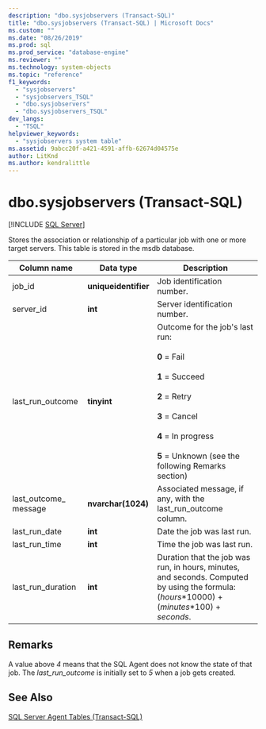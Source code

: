 ```yaml
---
description: "dbo.sysjobservers (Transact-SQL)"
title: "dbo.sysjobservers (Transact-SQL) | Microsoft Docs"
ms.custom: ""
ms.date: "08/26/2019"
ms.prod: sql
ms.prod_service: "database-engine"
ms.reviewer: ""
ms.technology: system-objects
ms.topic: "reference"
f1_keywords: 
  - "sysjobservers"
  - "sysjobservers_TSQL"
  - "dbo.sysjobservers"
  - "dbo.sysjobservers_TSQL"
dev_langs: 
  - "TSQL"
helpviewer_keywords: 
  - "sysjobservers system table"
ms.assetid: 9abcc20f-a421-4591-affb-62674d04575e
author: LitKnd
ms.author: kendralittle
---
```

# dbo.sysjobservers (Transact-SQL)
[!INCLUDE [SQL Server](../../includes/applies-to-version/sqlserver.md)]

Stores the association or relationship of a particular job with one or more target servers. This table is stored in the msdb database.
  
|Column name|Data type|Description|  
|-----------------|---------------|-----------------|  
|job_id|**uniqueidentifier**|Job identification number.|  
|server_id|**int**|Server identification number.|  
|last_run_outcome|**tinyint**|Outcome for the job's last run:<br /><br /> **0** = Fail<br /><br /> **1** = Succeed<br /><br /> **2** = Retry<br /><br /> **3** = Cancel<br /><br /> **4** = In progress<br /><br /> **5** = Unknown (see the following Remarks section) |  
|last_outcome_ message|**nvarchar(1024)**|Associated message, if any, with the last_run_outcome column.|  
|last_run_date|**int**|Date the job was last run.|  
|last_run_time|**int**|Time the job was last run.|  
|last_run_duration|**int**|Duration that the job was run, in hours, minutes, and seconds. Computed by using the formula: (*hours*\*10000) + (*minutes*\*100) + *seconds*.|  


## Remarks

A value above *4* means that the SQL Agent does not know the state of that job. The *last_run_outcome* is initially set to *5* when a job gets created.


## See Also

[SQL Server Agent Tables &#40;Transact-SQL&#41;](../../relational-databases/system-tables/sql-server-agent-tables-transact-sql.md)  
